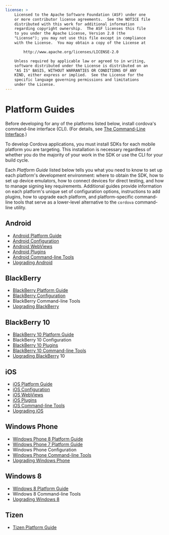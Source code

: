```yaml
---
license: >
    Licensed to the Apache Software Foundation (ASF) under one
    or more contributor license agreements.  See the NOTICE file
    distributed with this work for additional information
    regarding copyright ownership.  The ASF licenses this file
    to you under the Apache License, Version 2.0 (the
    "License"); you may not use this file except in compliance
    with the License.  You may obtain a copy of the License at

        http://www.apache.org/licenses/LICENSE-2.0

    Unless required by applicable law or agreed to in writing,
    software distributed under the License is distributed on an
    "AS IS" BASIS, WITHOUT WARRANTIES OR CONDITIONS OF ANY
    KIND, either express or implied.  See the License for the
    specific language governing permissions and limitations
    under the License.
---
```


# Platform Guides

Before developing for any of the platforms listed below, install
cordova's command-line interface (CLI).
(For details, see <a href="../cli/index.html">The Command-Line Interface</a>.)

To develop Cordova applications, you must install SDKs for each mobile
platform you are targeting. This installation is necessary regardless
of whether you do the majority of your work in the SDK or use the CLI
for your build cycle.

Each _Platform Guide_ listed below tells you what you need to know to
set up each platform's development environment: where to obtain the
SDK, how to set up device emulators, how to connect devices for direct
testing, and how to manage signing key requirements.  Additional
guides provide information on each platform's unique set of
configuration options, instructions to add plugins, how to upgrade
each platform, and platform-specific command-line tools that serve as
a lower-level alternative to the `cordova` command-line utility.

## Android

* <a href="android/index.html">Android Platform Guide</a>
* <a href="android/config.html">Android Configuration</a>
* <a href="android/webview.html">Android WebViews</a>
* <a href="android/plugin.html">Android Plugins</a>
* <a href="android/tools.html">Android Command-line Tools</a>
* <a href="android/upgrading.html">Upgrading Android</a>

## BlackBerry

* <a href="blackberry/index.html">BlackBerry Platform Guide</a>
* <a href="blackberry10/config.html">BlackBerry Configuration</a>
* BlackBerry Command-line Tools
* <a href="blackberry/upgrading.html">Upgrading BlackBerry</a>

## BlackBerry 10

* <a href="blackberry10/index.html">BlackBerry 10 Platform Guide</a>
* BlackBerry 10 Configuration
* <a href="blackberry10/plugin.html">BlackBerry 10 Plugins</a>
* <a href="blackberry10/tools.html">BlackBerry 10 Command-line Tools</a>
* <a href="blackberry/upgrading.html">Upgrading BlackBerry</a> 10

## iOS

* <a href="ios/index.html">iOS Platform Guide</a>
* <a href="ios/config.html">iOS Configuration</a>
* <a href="ios/webview.html">iOS WebViews</a>
* <a href="ios/plugin.html">iOS Plugins</a>
* <a href="ios/tools.html">iOS Command-line Tools</a>
* <a href="ios/upgrading.html">Upgrading iOS</a>

## Windows Phone

* <a href="wp8/index.html">Windows Phone 8 Platform Guide</a>
* <a href="wp7/index.html">Windows Phone 7 Platform Guide</a>
* Windows Phone Configuration
* <a href="wp8/tools.html">Windows Phone Command-line Tools</a>
* <a href="wp8/upgrading.html">Upgrading Windows Phone</a>

## Windows 8

* <a href="win8/index.html">Windows 8 Platform Guide</a>
* Windows 8 Command-line Tools
* <a href="win8/upgrading.html">Upgrading Windows 8</a>

## Tizen

* <a href="tizen/index.html">Tizen Platform Guide</a>

